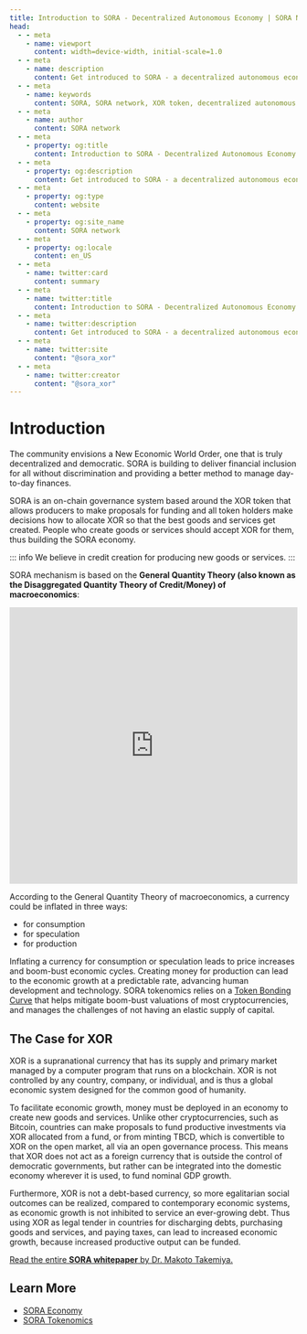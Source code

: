 ```yaml
---
title: Introduction to SORA - Decentralized Autonomous Economy | SORA Network
head:
  - - meta
    - name: viewport
      content: width=device-width, initial-scale=1.0
  - - meta
    - name: description
      content: Get introduced to SORA - a decentralized autonomous economy designed for a fair and sustainable financial system. Explore the SORA network, XOR token, and key features.
  - - meta
    - name: keywords
      content: SORA, SORA network, XOR token, decentralized autonomous economy, fair financial system, sustainable financial system, key features
  - - meta
    - name: author
      content: SORA network
  - - meta
    - property: og:title
      content: Introduction to SORA - Decentralized Autonomous Economy | SORA network
  - - meta
    - property: og:description
      content: Get introduced to SORA - a decentralized autonomous economy designed for a fair and sustainable financial system. Explore the SORA network, XOR token, and key features.
  - - meta
    - property: og:type
      content: website
  - - meta
    - property: og:site_name
      content: SORA network
  - - meta
    - property: og:locale
      content: en_US
  - - meta
    - name: twitter:card
      content: summary
  - - meta
    - name: twitter:title
      content: Introduction to SORA - Decentralized Autonomous Economy | SORA network
  - - meta
    - name: twitter:description
      content: Get introduced to SORA - a decentralized autonomous economy designed for a fair and sustainable financial system. Explore the SORA network, XOR token, and key features.
  - - meta
    - name: twitter:site
      content: "@sora_xor"
  - - meta
    - name: twitter:creator
      content: "@sora_xor"
---
```


# Introduction

The community envisions a New Economic World Order, one that is truly decentralized and democratic. SORA is building to deliver financial inclusion for all without discrimination and providing a better method to manage day-to-day finances.

SORA is an on-chain governance system based around the XOR token that allows producers to make proposals for funding and all token holders make decisions how to allocate XOR so that the best goods and services get created. People who create goods or services should accept XOR for them, thus building the SORA economy.

::: info
We believe in credit creation for producing new goods or services.
:::

SORA mechanism is based on the **General Quantity Theory (also known as the Disaggregated Quantity Theory of Credit/Money) of macroeconomics**:

<iframe width="100%" height="484" src="https://www.youtube.com/embed/KEfdlctvHH4" title="SORA Economic Forum — KEYNOTE: &#39;Disaggregated Quantity Theory of Credit&#39; by Professor Richard Werner" frameborder="0" allow="accelerometer; autoplay; clipboard-write; encrypted-media; gyroscope; picture-in-picture; web-share" allowfullscreen></iframe>

According to the General Quantity Theory of macroeconomics, a currency could be inflated in three ways:

- for consumption
- for speculation
- for production

Inflating a currency for consumption or speculation leads to price increases and boom-bust economic cycles. Creating money for production can lead to the economic growth at a predictable rate, advancing human development and technology. SORA tokenomics relies on a [Token Bonding Curve](/tbc) that helps mitigate boom-bust valuations of most cryptocurrencies, and manages the challenges of not having an elastic supply of capital.

## The Case for XOR

XOR is a supranational currency that has its supply and primary market managed by a computer program that runs on a blockchain. XOR is not controlled by any country, company, or individual, and is thus
a global economic system designed for the common good of humanity.

To facilitate economic growth, money must be deployed in an economy
to create new goods and services. Unlike other cryptocurrencies, such as
Bitcoin, countries can make proposals to fund productive investments via
XOR allocated from a fund, or from minting TBCD, which is convertible
to XOR on the open market, all via an open governance process. This
means that XOR does not act as a foreign currency that is outside the
control of democratic governments, but rather can be integrated into the
domestic economy wherever it is used, to fund nominal GDP growth.

Furthermore, XOR is not a debt-based currency, so more egalitarian
social outcomes can be realized, compared to contemporary economic
systems, as economic growth is not inhibited to service an ever-growing
debt. Thus using XOR as legal tender in countries for discharging debts,
purchasing goods and services, and paying taxes, can lead to increased
economic growth, because increased productive output can be funded.

[Read the entire **SORA whitepaper** by Dr. Makoto Takemiya.](https://sora.org/pub/The-Case-for-XOR.pdf)

## Learn More

- [SORA Economy](/sora-economy.md)
- [SORA Tokenomics](/tokenomics.md)
